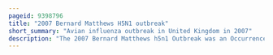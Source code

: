 ```yaml
---
pageid: 9398796
title: "2007 Bernard Matthews H5N1 outbreak"
short_summary: "Avian influenza outbreak in United Kingdom in 2007"
description: "The 2007 Bernard Matthews h5n1 Outbreak was an Occurrence of avian Influenza in England caused by the H5N1 Subtype of influenza Virus a which began on january 30 2007. The Infection affected Poultry on one of Bernard Matthews' Farms in Holton Suffolk. It was the third Instance of h5n1-subtype detected in the Uk and a Range of Precautions were instituted to prevent Spread including a large Culling of Turkeys the Imposition of Segregation Zones and a Disinfection Programme for the Plant."
---
```

